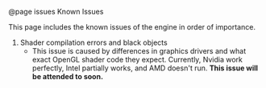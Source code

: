 @page issues Known Issues

This page includes the known issues of the engine in order of importance.

1. Shader compilation errors and black objects
   - This issue is caused by differences in graphics drivers and what exact OpenGL shader code
   they expect. Currently, Nvidia work perfectly, Intel partially works,
   and AMD doesn't run. **This issue will be attended to soon.**